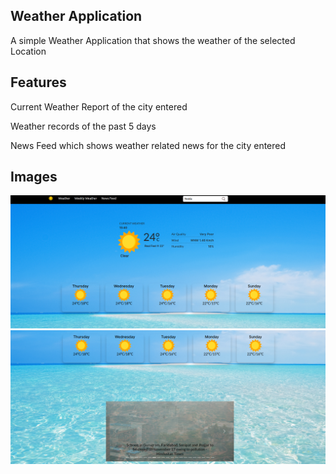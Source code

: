 ## Weather Application

A simple Weather Application that shows the weather of the selected Location

## Features

Current Weather Report of the city entered

Weather records of the past 5 days

News Feed which shows weather related news for the city entered

## Images

![title](src/images/weather-app.jpg)
![title](src/images/weather-2.jpg)
